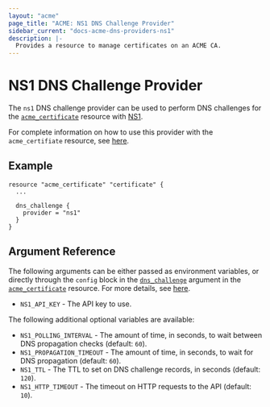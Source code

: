 ```yaml
---
layout: "acme"
page_title: "ACME: NS1 DNS Challenge Provider"
sidebar_current: "docs-acme-dns-providers-ns1"
description: |-
  Provides a resource to manage certificates on an ACME CA.
---
```


# NS1 DNS Challenge Provider

The `ns1` DNS challenge provider can be used to perform DNS challenges for
the [`acme_certificate`][resource-acme-certificate] resource with
[NS1][provider-service-page].

[resource-acme-certificate]: /docs/providers/acme/r/certificate.html
[provider-service-page]: https://ns1.com/

For complete information on how to use this provider with the `acme_certifiate`
resource, see [here][resource-acme-certificate-dns-challenges].

[resource-acme-certificate-dns-challenges]: /docs/providers/acme/r/certificate.html#using-dns-challenges

## Example

```hcl
resource "acme_certificate" "certificate" {
  ...

  dns_challenge {
    provider = "ns1"
  }
}
```

## Argument Reference

The following arguments can be either passed as environment variables, or
directly through the `config` block in the
[`dns_challenge`][resource-acme-certificate-dns-challenge-arg] argument in the
[`acme_certificate`][resource-acme-certificate] resource. For more details, see
[here][resource-acme-certificate-dns-challenges].

[resource-acme-certificate-dns-challenge-arg]: /docs/providers/acme/r/certificate.html#dns_challenge

* `NS1_API_KEY` - The API key to use.

The following additional optional variables are available:

* `NS1_POLLING_INTERVAL` - The amount of time, in seconds, to wait between
  DNS propagation checks (default: `60`).
* `NS1_PROPAGATION_TIMEOUT` - The amount of time, in seconds, to wait for DNS
  propagation (default: `60`).
* `NS1_TTL` - The TTL to set on DNS challenge records, in seconds (default:
  `120`).
* `NS1_HTTP_TIMEOUT` - The timeout on HTTP requests to the API (default:
  `10`).
